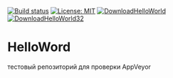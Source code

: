 [![Build status][s1]][av] [![License: MIT][s3]][li]
[![DownloadHelloWorld][s4]][do64] [![DownloadHelloWorld32][s5]][do32] <br/>

[s1]: https://ci.appveyor.com/api/projects/status/k9iql95ql2hj13qx/branch/master?svg=true
[s3]: https://img.shields.io/badge/License-MIT-orange.svg
[s4]: https://img.shields.io/badge/download%20helloWorld-64bit-blue.svg
[s5]: https://img.shields.io/badge/download%20helloWorld-32bit-blue.svg

[av]: https://ci.appveyor.com/project/Geniok/helloworld/branch/master
[li]: https://opensource.org/licenses/MIT

[do64]: https://ci.appveyor.com/api/project/Geniok/helloworld/artifacts/helloworld_x64.zip?branch=master&job=Platform%3A%20x64
[do32]: https://ci.appveyor.com/api/project/Geniok/helloworld/artifacts/helloworld_x32.zip?branch=master&job=Platform%3A%20x86

# HelloWord
тестовый репозиторий для проверки AppVeyor